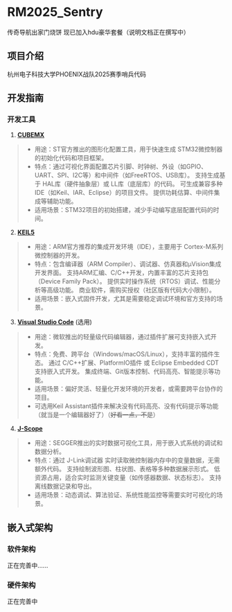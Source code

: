 # RM2025_Sentry
传奇导航出家门烧饼 现已加入hdu豪华套餐（说明文档正在撰写中）
## 项目介绍
杭州电子科技大学PHOENIX战队2025赛季哨兵代码
## 开发指南
### 开发工具
1. [**CUBEMX**](https://www.st.com/en/development-tools/stm32cubemx.html)
>- 用途：ST官方推出的图形化配置工具，用于快速生成 STM32微控制器 的初始化代码和项目框架。  
>- 特点：通过可视化界面配置芯片引脚、时钟树、外设（如GPIO、UART、SPI、I2C等）和中间件（如FreeRTOS、USB库）。
支持生成基于 HAL库（硬件抽象层）或 LL库（底层库）的代码。
可生成兼容多种IDE（如Keil、IAR、Eclipse）的项目文件。
提供功耗估算、中间件集成等辅助功能。  
>- 适用场景：STM32项目的初始搭建，减少手动编写底层配置代码的时间。
2. [**KEIL5**](https://www.keil.com/download/product/)
>- 用途：ARM官方推荐的集成开发环境（IDE），主要用于 Cortex-M系列 微控制器的开发。  
>- 特点：包含编译器（ARM Compiler）、调试器、仿真器和µVision集成开发界面。
支持ARM汇编、C/C++开发，内置丰富的芯片支持包（Device Family Pack）。
提供实时操作系统（RTOS）调试、性能分析等高级功能。
商业软件，需购买授权（社区版有代码大小限制）。  
>- 适用场景：嵌入式固件开发，尤其是需要稳定调试环境和官方支持的场景。
3. [**Visual Studio Code**](https://code.visualstudio.com/)  (选用)
>- 用途：微软推出的轻量级代码编辑器，通过插件扩展可支持嵌入式开发。  
>- 特点：免费、跨平台（Windows/macOS/Linux），支持丰富的插件生态。
通过 C/C++扩展、PlatformIO插件 或 Eclipse Embedded CDT 支持嵌入式开发。
集成终端、Git版本控制、代码高亮、智能提示等功能。  
>- 适用场景：偏好灵活、轻量化开发环境的开发者，或需要跨平台协作的项目。
>- 可选用Keil Assistant插件来解决没有代码高亮、没有代码提示等功能（就当是一个编辑器好了）（~~好看一点，不是~~）
4. [**J-Scope**](https://www.segger.com/products/debug-probes/j-link/tools/j-scope/)
>- 用途：SEGGER推出的实时数据可视化工具，用于嵌入式系统的调试和数据分析。  
>- 特点：通过 J-Link调试器 实时读取微控制器内存中的变量数据，无需额外代码。
支持绘制波形图、柱状图、表格等多种数据展示形式。
低资源占用，适合实时监测关键变量（如传感器数据、状态标志）。
支持离线数据记录和导出。  
>- 适用场景：动态调试、算法验证、系统性能监控等需要实时可视化的场景。
## 嵌入式架构
### 软件架构
正在完善中......
### 硬件架构
正在完善中
